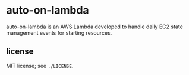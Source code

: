 # auto-on-lambda

auto-on-lambda is an AWS Lambda developed to handle daily EC2 state management events for starting resources.

## license

MIT license; see `./LICENSE`.